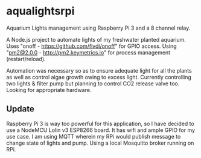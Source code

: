 # aqualightsrpi

Aquarium Lights management using Raspberry Pi 3 and a 8 channel relay.

A Node.js project to automate lights of my freshwater planted aquarium. Uses "onoff - https://github.com/fivdi/onoff" for GPIO access. Using "pm2@2.0.0 - http://pm2.keymetrics.io" for process management (restart/reload).

Automation was necessary so as to ensure adequate light for all the plants as well as control algae growth owing to excess light. Currently controlling two lights & filter pump but planning to control CO2 release valve too. Looking for appropriate hardware.

## Update
Raspberry Pi 3 is way too powerful for this application, so I have decided to use a NodeMCU Lolin v3 ESP8266 board. It has wifi and ample GPIO for my use case. I am using MQTT wherein my RPi would publish message to change state of lights and pump.
Using a local Mosquitto broker running on RPi.

